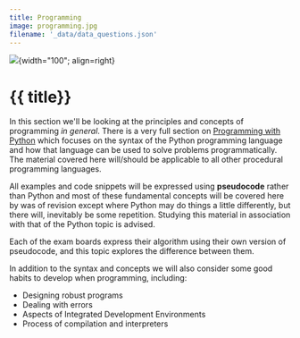 ```yaml
---
title: Programming
image: programming.jpg
filename: '_data/data_questions.json'
---
```


![](../../assets/images/topics/{{image}}){width="100"; align=right}

# {{ title}}

In this section we'll be looking at the principles and concepts of programming *in general*.  There is a very full section on [Programming with Python](../python/index.md) which focuses on the syntax of the Python programming language and how that language can be used to solve problems programmatically.  The material covered here will/should be applicable to all other procedural programming languages.

All examples and code snippets will be expressed using **pseudocode** rather than Python and most of these fundamental concepts will be covered here by was of revision except where Python may do things a little differently, but there will, inevitably be some repetition.  Studying this material in association with that of the Python topic is advised.

Each of the exam boards express their algorithm using their own version of pseudocode, and this topic explores the difference between them.

In addition to the syntax and concepts we will also consider some good habits to develop when programming, including:

- Designing robust programs
- Dealing with errors
- Aspects of Integrated Development Environments
- Process of compilation and interpreters